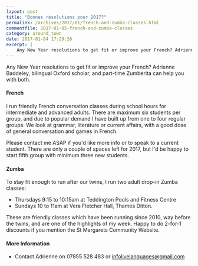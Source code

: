 ```yaml
---
layout: post
title: "Bonnes résolutions pour 2017?"
permalink: /archives/2017/01/french-and-zumba-classes.html
commentfile: 2017-01-05-french-and-zumba-classes
category: around_town
date: 2017-01-04 17:29:26
excerpt: |
    Any New Year resolutions to get fit or improve your French? Adrienne Baddeley, bilingual Oxford scholar, and part-time Zumberita can help you with both.
---
```


Any New Year resolutions to get fit or improve your French? Adrienne Baddeley, bilingual Oxford scholar, and part-time Zumberita can help you with both.

#### French

I run friendly French conversation classes during school hours for intermediate and advanced adults. There are maximum six students per group, and due to popular demand I have built up from one to four regular groups. We look at grammar, literature or current affairs, with a good dose of general conversation and games in French.

Please contact me ASAP if you'd like more info or to speak to a current student. There are only a couple of spaces left for 2017, but I'd be happy to start fifth group with minimum three new students.

#### Zumba

To stay fit enough to run after our twins, I run two adult drop-in Zumba classes:

-   Thursdays 9:15 to 10:15am at Teddington Pools and Fitness Centre
-   Sundays 10 to 11am at Vera Fletcher Hall, Thames Ditton.

These are friendly classes which have been running since 2010, way before the twins, and are one of the highlights of my week. Happy to do 2-for-1 discounts if you mention the St Margarets Community Website.

#### More Information

-   Contact Adrienne on 07855 528 483 or <infolivelanguages@gmail.com>
